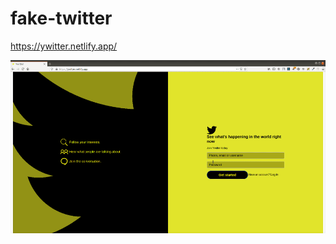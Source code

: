 # fake-twitter
https://ywitter.netlify.app/


<img src="./demo/demo.gif" title="project preview gif"  >